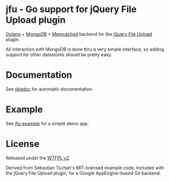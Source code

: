#  jfu - Go support for jQuery File Upload plugin

[Golang](http://golang.org) + [MongoDB](http://mongodb.org/) +
[Memcached](http://memcached.org) backend for the [jQuery File
Upload](http://blueimp.github.com/jQuery-File-Upload/) plugin.

All interaction with MongoDB is done thru a very simple interface, so adding
support for other datastores should be pretty easy.


# Documentation

See [pkgdoc](http://go.pkgdoc.org/github.com/jmcvetta/jfu) for automatic documentation.


# Example

See [jfu-example](https://github.com/jmcvetta/jfu-example) for a simple demo app.


# License

Released under the [WTFPL v2](http://sam.zoy.org/wtfpl/COPYING).

Derived from Sebastian Tschan's MIT-licensed example code, included with the
jQuery File Upload plugin, for a Google AppEngine-based Go backend.
